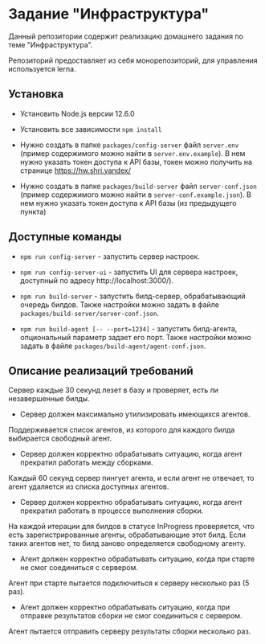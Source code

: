 # Задание "Инфраструктура"
 
Данный репозитории содержит реализацию домашнего задания по теме "Инфраструктура".

Репозиторий предоставляет из себя монорепозиторий, для управления используется lerna.

## Установка

- Установить Node.js версии 12.6.0

- Установить все зависимости `npm install`

- Нужно создать в папке `packages/config-server` файл `server.env` (пример содержимого можно найти в `server.env.example`). 
  В нем нужно указать токен доступа к API базы, токен можно получить на странице https://hw.shri.yandex/
  
- Нужно создать в папке `packages/build-server` файл `server-conf.json` (пример содержимого можно найти в `server-conf.example.json`). 
  В нем нужно указать токен доступа к API базы (из предыдущего пункта)

## Доступные команды

- `npm run config-server` - запустить сервер настроек.

- `npm run config-server-ui` - запустить UI для сервера настроек, доступный по адресу http://localhost:3000/).

- `npm run build-server` - запустить билд-сервер, обрабатывающий очередь билдов. 
  Также настройки можно задать в файле `packages/build-server/server-conf.json`.
  
- `npm run build-agent [-- --port=1234]` - запустить билд-агента, опциональный параметр задает его порт.
  Также настройки можно задать в файле `packages/build-agent/agent-conf.json`.

## Описание реализаций требований
Сервер каждые 30 секунд лезет в базу и проверяет, есть ли незавершенные билды. 

- Сервер должен максимально утилизировать имеющихся агентов.

Поддерживается список агентов, из которого для каждого билда выбирается свободный агент.

- Сервер должен корректно обрабатывать ситуацию, когда агент прекратил работать между сборками.

Каждый 60 секунд сервер пингует агента, и если агент не отвечает, то агент удаляется из списка доступных агентов. 

- Сервер должен корректно обрабатывать ситуацию, когда агент прекратил работать в процессе выполнения сборки.
  
На каждой итерации для билдов в статусе InProgress проверяется, что есть зарегистрированные агенты, обрабатывающие этот билд.
Если таких агентов нет, то билд заново определяется свободному агенту.

- Агент должен корректно обрабатывать ситуацию, когда при старте не смог соединиться с сервером.

Агент при старте пытается подключиться к серверу несколько раз (5 раз).

- Агент должен корректно обрабатывать ситуацию, когда при отправке результатов сборки не смог соединиться с сервером.

Агент пытается отправить серверу результаты сборки несколько раз.
